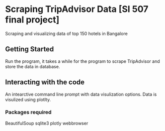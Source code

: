 # Scraping TripAdvisor Data [SI 507 final project]
Scraping and visualizing data of top 150 hotels in Bangalore

## Getting Started
Run the program, it takes a while for the program to scrape TripAdvisor and store the data in database. 

## Interacting with the code
An intearctive command line prompt with data visulization options. Data is visulized using plotlty.

### Packages required
BeautifulSoup
sqlite3
plotly
webbrowser
